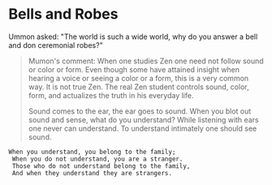 # Bells and Robes

Ummon asked: "The world is such a wide world, why do you answer a bell and don ceremonial robes?"

> Mumon's comment: When one studies Zen one need not follow sound or color or form. Even though some have attained insight when hearing a voice or seeing a color or a form, this is a very common way. It is not true Zen. The real Zen student controls sound, color, form, and actualizes the truth in his everyday life.
>
> Sound comes to the ear, the ear goes to sound. When you blot out sound and sense, what do you understand? While listening with ears one never can understand. To understand intimately one should see sound.

```
When you understand, you belong to the family;
 When you do not understand, you are a stranger.
 Those who do not understand belong to the family,
 And when they understand they are strangers.
```
